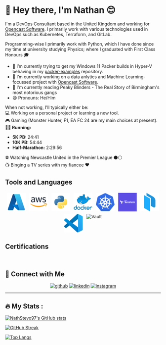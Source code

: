 # 👋 Hey there, I'm Nathan :blush:
I'm a DevOps Consultant based in the United Kingdom and working for [Opencast Software](https://opencastsoftware.com/).
I primarily work with various technologies used in DevOps such as Kubernetes, Terraform, and GitLab. 

Programming-wise I primarily work with Python, which I have done since my time at university studying Physics; where I graduated with First Class Honours :mortar_board:

- 🔭 I’m currently trying to get my Windows 11 Packer builds in Hyper-V behaving in my [packer-examples](https://github.com/NathStevo97/packer-examples) repository.
- 🌱 I’m currently working on a data anlytics and Machine Learning-focussed project with [Opencast Software](https://opencastsoftware.com/).
- 📖 I'm currently reading Peaky Blinders - The Real Story of Birmingham's most notorious gangs
- 😄 Pronouns: He/Him 

When not working, I'll typically either be:<br>
💻 Working on a personal project or learning a new tool.<br>
🎮 Gaming (Monster Hunter, F1, EA FC 24 are my main choices at present).<br>
🏃‍♂️ **Running:** 
  - **5K PB:** 24:41 
  - **10K PB:** 54:44
  - **Half-Marathon:** 2:29:56

⚽ Watching Newcastle United in the Premier League ⚫⚪<br>
📺 Binging a TV series with my fiancee ❤️

## Tools and Languages

<p align="center">
 <img src="https://raw.githubusercontent.com/github/explore/80688e429a7d4ef2fca1e82350fe8e3517d3494d/topics/azure/azure.png" alt="Azure" height="60" style="vertical-align:top; margin:4px">
 <img src="https://raw.githubusercontent.com/github/explore/80688e429a7d4ef2fca1e82350fe8e3517d3494d/topics/aws/aws.png" alt="AWS" height="60" style="vertical-align:top; margin:4px">
 <img src="https://raw.githubusercontent.com/github/explore/80688e429a7d4ef2fca1e82350fe8e3517d3494d/topics/python/python.png" alt="Python" height="60" style="vertical-align:top; margin:4px">
 <img src="https://raw.githubusercontent.com/github/explore/80688e429a7d4ef2fca1e82350fe8e3517d3494d/topics/docker/docker.png" alt="Docker" height="60" style="vertical-align:top; margin:4px">
 <img src="https://raw.githubusercontent.com/github/explore/80688e429a7d4ef2fca1e82350fe8e3517d3494d/topics/kubernetes/kubernetes.png" alt="Kubernetes" height="60" style="vertical-align:top; margin:4px">
 <img src="https://raw.githubusercontent.com/github/explore/80688e429a7d4ef2fca1e82350fe8e3517d3494d/topics/terraform/terraform.png" alt="Terraform" height="60" style="vertical-align:top; margin:4px">
 <img src="https://raw.githubusercontent.com/devicons/devicon/master/icons/packer/packer-original.svg" alt="Packer" height="60" style="vertical-align:top; margin:4px">
 <img src="https://raw.githubusercontent.com/github/explore/80688e429a7d4ef2fca1e82350fe8e3517d3494d/topics/visual-studio-code/visual-studio-code.png" alt="VS Code" height="60" style="vertical-align:top; margin:4px">
 <img src="https://github.com/hashicorp/vault/blob/f22d202cde2018f9455dec755118a9b84586e082/Vault_PrimaryLogo_Black.png" alt="Vault" height="60" style="vertical-align:top; margin:4px">
</p>

## Certifications

<p align="center">
<img src="https://images.credly.com/size/680x680/images/99289602-861e-4929-8277-773e63a2fa6f/image.png" alt="" height="150" style="vertical-align:top; margin:4px">
<img src="https://images.credly.com/size/680x680/images/fd1bf1cf-dc60-4868-b3a3-9b93e8af763c/image.png" alt="" height="150" style="vertical-align:top; margin:4px">
<img src="https://images.credly.com/size/680x680/images/9945dfcb-1cca-4529-85e6-db1be3782210/kubernetes-security-specialist-logo2.png" alt="" height="150" style="vertical-align:top; margin:4px">
<img src="https://images.credly.com/size/680x680/images/f88d800c-5261-45c6-9515-0458e31c3e16/ckad_from_cncfsite.png" alt="" height="150" style="vertical-align:top; margin:4px">
<img src="https://images.credly.com/size/680x680/images/8b8ed108-e77d-4396-ac59-2504583b9d54/cka_from_cncfsite__281_29.png" alt="" height="150" style="vertical-align:top; margin:4px">
</p>

## :handshake: Connect with Me

<p align="center">
<a href=https://github.com/NathStevo97><img src='https://cdn.jsdelivr.net/npm/simple-icons@3.0.1/icons/github.svg' alt='github' height='60'></a>
<a href=https://www.linkedin.com/in/nathanjstephenson/><img src='https://cdn.jsdelivr.net/npm/simple-icons@3.0.1/icons/linkedin.svg' alt='linkedin' height='60'></a>
<a href=https://www.instagram.com/nath_stevo_97/><img src='https://cdn.jsdelivr.net/npm/simple-icons@3.0.1/icons/instagram.svg' alt='instagram' height='60'></a>
</p>

---

## :fire: My Stats :

[![NathStevo97's GitHub stats](https://github-readme-stats.vercel.app/api?username=NathStevo97&show_icons=true&theme=radical)](https://github.com/anuraghazra/github-readme-stats)

[![GitHub Streak](http://github-readme-streak-stats.herokuapp.com?user=NathStevo97&theme=dark&background=000000)](https://git.io/streak-stats)

[![Top Langs](https://github-readme-stats.vercel.app/api/top-langs/?username=NathStevo97&layout=compact&theme=vision-friendly-dark)](https://github.com/anuraghazra/github-readme-stats)

<img src="https://komarev.com/ghpvc/?username=NathStevo97&style=flat-square&color=blue" alt=""/>

